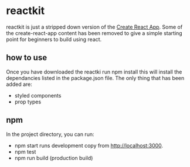 # reactkit
reactkit is just a stripped down version of the [Create React App](https://github.com/facebook/create-react-app). Some of the create-react-app content has been removed to give a simple starting point for beginners to build using react.

## how to use
Once you have downloaded the reactki run npm install this will install the dependancies listed in the package.json file. The only thing that has been added are:
- styled components
- prop types


## npm
In the project directory, you can run:
- npm start runs development copy from [http://localhost:3000](http://localhost:3000).
- npm test
- npm run build (production build)
 
 
 